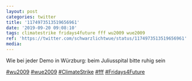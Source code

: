 ```yaml
---
layout: post
categories: twitter
title: '1174973513519656961'
date: '2019-09-20 09:08:10'
tags: climatestrike fridays4future fff wu2009 wue2009
ref: 'https://twitter.com/schwarzlichtwue/status/1174973513519656961'
media:
---
```

Wie bei jeder Demo in Würzburg: beim Juliusspital bitte ruhig sein



[#wu2009](/t/wu2009) [#wue2009](/t/wue2009) [#ClimateStrike](/t/climatestrike) [#fff](/t/fff) [#Fridays4Future](/t/fridays4future) 